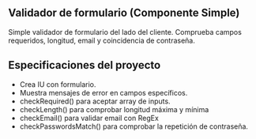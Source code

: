 ## Validador de formulario (Componente Simple)

Simple validador de formulario del lado del cliente.
Comprueba campos requeridos, longitud, email y coincidencia de contraseña.

## Especificaciones del proyecto

- Crea IU con formulario.
- Muestra mensajes de error en
  campos específicos.
- checkRequired() para aceptar array de inputs.
- checkLength() para comprobar longitud máxima y mínima
- checkEmail() para validar email con RegEx
- checkPasswordsMatch() para comprobar la repetición de contraseña.
